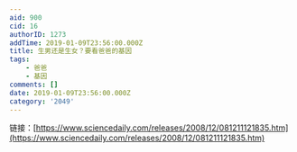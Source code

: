 ```yaml
---
aid: 900
cid: 16
authorID: 1273
addTime: 2019-01-09T23:56:00.000Z
title: 生男还是生女？要看爸爸的基因
tags:
    - 爸爸
    - 基因
comments: []
date: 2019-01-09T23:56:00.000Z
category: '2049'
---
```


链接：[https://www.sciencedaily.com/releases/2008/12/081211121835.htm](https://www.sciencedaily.com/releases/2008/12/081211121835.htm)
